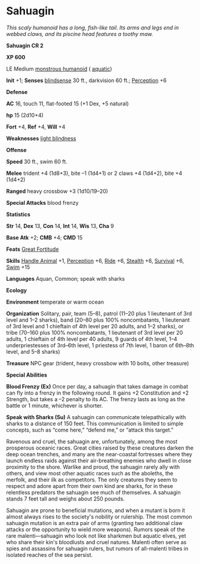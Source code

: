 # Sahuagin

_This scaly humanoid has a long, fish-like tail. Its arms and legs end in webbed claws, and its piscine head features a toothy maw._

**Sahuagin CR 2**

**XP 600**

LE Medium [monstrous humanoid](creatureTypes#_monstrous-humanoid) ( [aquatic](creatureTypes#_aquatic-subtype))

**Init** +1; **Senses** [blindsense](universalMonsterRules#_blindsense) 30 ft., darkvision 60 ft.; [Perception](../skills/perception#_perception) +6

**Defense**

**AC** 16, touch 11, flat-footed 15 (+1 Dex, +5 natural)

**hp** 15 (2d10+4)

**Fort** +4, **Ref** +4, **Will** +4

**Weaknesses** [light blindness](universalMonsterRules#_light-blindness)

**Offense**

**Speed** 30 ft., swim 60 ft.

**Melee** trident +4 (1d8+3), bite –1 (1d4+1) or 2 claws +4 (1d4+2), bite +4 (1d4+2)

**Ranged** heavy crossbow +3 (1d10/19–20)

**Special Attacks** blood frenzy

**Statistics**

**Str** 14, **Dex** 13, **Con** 14, **Int** 14, **Wis** 13, **Cha** 9

**Base Atk** +2; **CMB** +4; **CMD** 15

**Feats** [Great Fortitude](../feats#_great-fortitude)

**Skills** [Handle Animal](../skills/handleAnimal#_handle-animal) +1, [Perception](../skills/perception#_perception) +6, [Ride](../skills/ride#_ride) +6, [Stealth](../skills/stealth#_stealth) +6, [Survival](../skills/survival#_survival) +6, [Swim](../skills/swim#_swim) +15

**Languages** Aquan, Common; speak with sharks

**Ecology**

**Environment** temperate or warm ocean

**Organization** Solitary, pair, team (5–8), patrol (11–20 plus 1 lieutenant of 3rd level and 1–2 sharks), band (20–80 plus 100% noncombatants, 1 lieutenant of 3rd level and 1 chieftain of 4th level per 20 adults, and 1–2 sharks), or tribe (70–160 plus 100% noncombatants, 1 lieutenant of 3rd level per 20 adults, 1 chieftain of 4th level per 40 adults, 9 guards of 4th level, 1–4 underpriestesses of 3rd–6th level, 1 priestess of 7th level, 1 baron of 6th–8th level, and 5–8 sharks)

**Treasure** NPC gear (trident, heavy crossbow with 10 bolts, other treasure)

**Special Abilities**

**Blood Frenzy (Ex)** Once per day, a sahuagin that takes damage in combat can fly into a frenzy in the following round. It gains +2 Constitution and +2 Strength, but takes a –2 penalty to its AC. The frenzy lasts as long as the battle or 1 minute, whichever is shorter.

**Speak with Sharks (Su)** A sahuagin can communicate telepathically with sharks to a distance of 150 feet. This communication is limited to simple concepts, such as “come here,” “defend me,” or “attack this target.”

Ravenous and cruel, the sahuagin are, unfortunately, among the most prosperous oceanic races. Great cities raised by these creatures darken the deep ocean trenches, and many are the near-coastal fortresses where they launch endless raids against their air-breathing enemies who dwell in close proximity to the shore. Warlike and proud, the sahuagin rarely ally with others, and view most other aquatic races such as the aboleths, the merfolk, and their ilk as competitors. The only creatures they seem to respect and adore apart from their own kind are sharks, for in these relentless predators the sahuagin see much of themselves. A sahuagin stands 7 feet tall and weighs about 250 pounds.

Sahuagin are prone to beneficial mutations, and when a mutant is born it almost always rises to the society's nobility or rulership. The most common sahuagin mutation is an extra pair of arms (granting two additional claw attacks or the opportunity to wield more weapons). Rumors speak of the rare malenti—sahuagin who look not like sharkmen but aquatic elves, yet who share their kin's bloodlusts and cruel natures. Malenti often serve as spies and assassins for sahuagin rulers, but rumors of all-malenti tribes in isolated reaches of the sea persist.

